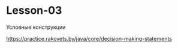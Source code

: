 # Lesson-03

Условные конструкции

https://practice.rakovets.by/java/core/decision-making-statements
